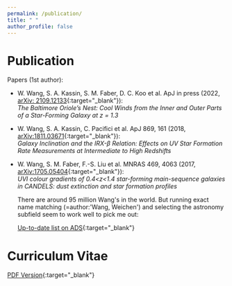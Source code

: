 ```yaml
---
permalink: /publication/
title: " "
author_profile: false
---
```


Publication
===========

Papers (1st author):

 + W. Wang, S. A. Kassin, S. M. Faber, D. C. Koo et al. ApJ in press (2022, [arXiv: 2109.12133](https://arxiv.org/abs/2109.12133){:target="_blank"}):\
 *The Baltimore Oriole’s Nest: Cool Winds from the Inner and Outer Parts of a Star-Forming Galaxy at z = 1.3*

  + W. Wang, S. A. Kassin, C. Pacifici et al. ApJ 869, 161 (2018, [arXiv:1811.03671](https://arxiv.org/abs/1811.03671){:target="_blank"}):\
  *Galaxy Inclination and the IRX-β Relation: Effects on UV Star Formation Rate Measurements at Intermediate to High Redshifts*

  + W. Wang, S. M. Faber, F.-S. Liu et al. MNRAS 469, 4063 (2017, [arXiv:1705.05404](https://arxiv.org/abs/1705.05404){:target="_blank"}):\
  *UVI colour gradients of 0.4<z<1.4 star-forming main-sequence galaxies in CANDELS: dust extinction and star formation profiles*


    There are around 95 million Wang's in the world. But running exact name matching (=author:'Wang, Weichen') and selecting the astronomy subfield seem to work well to pick me out: 
 
    [Up-to-date list on ADS](https://ui.adsabs.harvard.edu/search/filter_database_fq_database=OR&filter_database_fq_database=database%3A%22astronomy%22&format=SHORT&fq=%7B!type%3Daqp%20v%3D%24fq_database%7D&fq_database=(database%3A%22astronomy%22)&q=%3Dauthor%3A(%22Wang%2C%20Weichen%22)%20AND%20pubdate%3A%5B2016-01%20TO%20*%5D&sort=date%20desc%2C%20bibcode%20desc&unprocessed_parameter=qform&unprocessed_parameter=Relative%20Weights&p_=0){:target="_blank"}

Curriculum Vitae
================
[PDF Version](http://WeichenStars.github.io/files/WWang_UNIMIB.pdf){:target="_blank"}